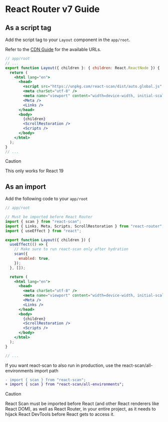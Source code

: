 # React Router v7 Guide

## As a script tag

Add the script tag to your `Layout` component in the `app/root`.

Refer to the [CDN Guide](https://github.com/aidenybai/react-scan/blob/main/docs/installation/cdn.md) for the available URLs.

```jsx
// app/root
// ...
export function Layout({ children }: { children: React.ReactNode }) {
  return (
    <html lang="en">
      <head>
        <script src="https://unpkg.com/react-scan/dist/auto.global.js" />
        <meta charSet="utf-8" />
        <meta name="viewport" content="width=device-width, initial-scale=1" />
        <Meta />
        <Links />
      </head>
      <body>
        {children}
        <ScrollRestoration />
        <Scripts />
      </body>
    </html>
  );
}
// ...
```

> [!CAUTION]
> This only works for React 19

## As an import

Add the following code to your `app/root`

```jsx
// app/root

// Must be imported before React Router
import { scan } from "react-scan"; 
import { Links, Meta, Scripts, ScrollRestoration } from "react-router";
import { useEffect } from "react";

export function Layout({ children }) {
  useEffect(() => {
    // Make sure to run react-scan only after hydration
    scan({
      enabled: true,
    });
  }, []);

  return (
    <html lang="en">
      <head>
        <meta charSet="utf-8" />
        <meta name="viewport" content="width=device-width, initial-scale=1" />
        <Meta />
        <Links />
      </head>
      <body>
        {children}
        <ScrollRestoration />
        <Scripts />
      </body>
    </html>
  );
}

// ...
```

If you want react-scan to also run in production, use the react-scan/all-environments import path
```diff
- import { scan } from "react-scan";
+ import { scan } from "react-scan/all-environments";
```

> [!CAUTION]
> React Scan must be imported before React (and other React renderers like React DOM), as well as React Router, in your entire project, as it needs to hijack React DevTools before React gets to access it.
